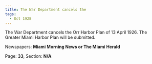 ```yaml
---  
title: The War Department cancels the  
tags:  
  - Oct 1928  
---  
```

  
The War Department cancels the Orr Harbor Plan of 13 April 1926. The Greater Miami Harbor Plan will be submitted.  
  
Newspapers: **Miami Morning News or The Miami Herald**  
  
Page: **33**, Section: **N/A** 
